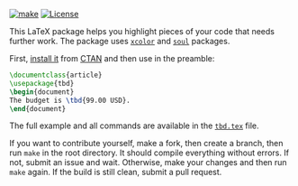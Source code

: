 [![make](https://github.com/yegor256/tbd/actions/workflows/latexmk.yml/badge.svg)](https://github.com/yegor256/tbd/actions/workflows/latexmk.yml)
[![License](https://img.shields.io/badge/license-MIT-green.svg)](https://github.com/yegor256/tbd/blob/master/LICENSE.txt)

This LaTeX package helps you highlight pieces of your code that needs
further work. The package uses [`xcolor`](https://ctan.org/pkg/minted) 
and [`soul`](https://ctan.org/pkg/soul) packages.

First, [install it](https://en.wikibooks.org/wiki/LaTeX/Installing_Extra_Packages)
from [CTAN](https://ctan.org/pkg/tbd) 
and then use in the preamble:

```tex
\documentclass{article}
\usepackage{tbd}
\begin{document}
The budget is \tbd{99.00 USD}.
\end{document}
```

The full example and all commands are available in the 
[`tbd.tex`](https://github.com/yegor256/tbd/blob/master/tbd.tex) file.

If you want to contribute yourself, make a fork, then create a branch, 
then run `make` in the root directory.
It should compile everything without errors. If not, submit an issue and wait.
Otherwise, make your changes and then run `make` again. If the build is
still clean, submit a pull request.
